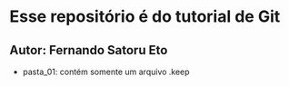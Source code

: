 # Esse repositório é do tutorial de Git

## Autor: Fernando Satoru Eto

* pasta_01: contém somente um arquivo .keep